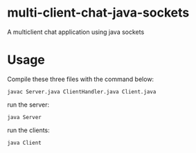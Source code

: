 # multi-client-chat-java-sockets
A multiclient chat application using java sockets

# Usage
Compile these three files with the command below:
```console
javac Server.java ClientHandler.java Client.java
```
run the server:
```console
java Server
```
run the clients:
```console
java Client
```
